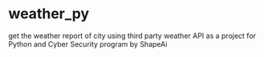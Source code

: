 # weather_py
get the weather report of city using third party weather API as a project for Python and Cyber Security program by ShapeAi
